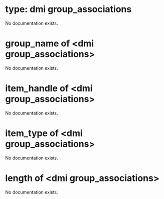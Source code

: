 # type: dmi group_associations

No documentation exists.

# group_name of &lt;dmi group_associations&gt;

No documentation exists.

# item_handle of &lt;dmi group_associations&gt;

No documentation exists.

# item_type of &lt;dmi group_associations&gt;

No documentation exists.

# length of &lt;dmi group_associations&gt;

No documentation exists.

